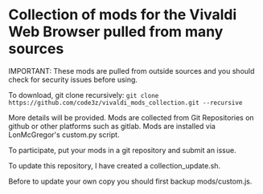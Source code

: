 # Collection of mods for the Vivaldi Web Browser pulled from many sources

IMPORTANT: These mods are pulled from outside sources and you should check for security issues before using.

To download, git clone recursively:
```git clone https://github.com/code3z/vivaldi_mods_collection.git --recursive```


More details will be provided.
Mods are collected from Git Repositories on github or other platforms such as gitlab.
Mods are installed via LonMcGregor's custom.py script.

To participate, put your mods in a git repository and submit an issue.


To update this repository, I have created a collection_update.sh.

Before to update your own copy you should first backup mods/custom.js.
